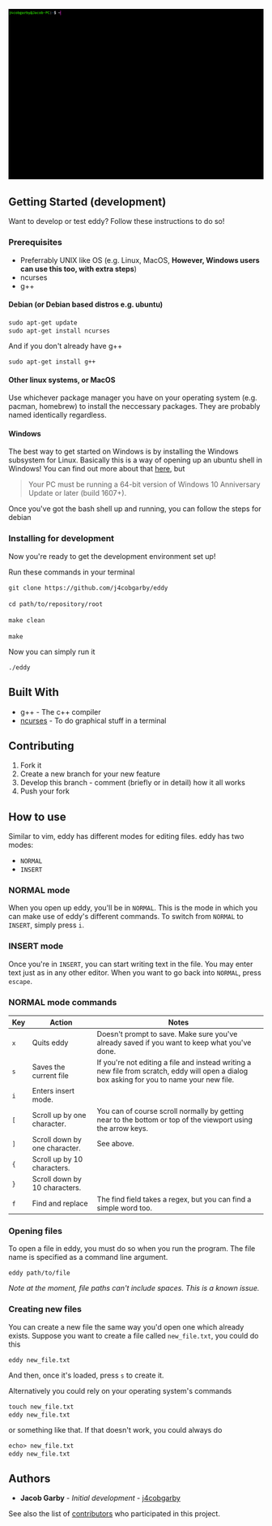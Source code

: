 ![](demo.gif)

## Getting Started (development)

Want to develop or test eddy? Follow these instructions to do so!

### Prerequisites

 - Preferrably UNIX like OS (e.g. Linux, MacOS, **However, Windows users can use this too, with extra steps**)
 - ncurses
 - g++

#### Debian (or Debian based distros e.g. ubuntu)

```
sudo apt-get update
sudo apt-get install ncurses
```
And if you don't already have g++
```
sudo apt-get install g++
```

#### Other linux systems, or MacOS

Use whichever package manager you have on your operating system (e.g. pacman, homebrew)
to install the neccessary packages. They are probably named identically regardless.

#### Windows

The best way to get started on Windows is by installing the Windows subsystem for Linux. Basically this is
a way of opening up an ubuntu shell in Windows! You can find out more about that
[here](https://msdn.microsoft.com/en-gb/commandline/wsl/install_guide), but

> Your PC must be running a 64-bit version of Windows 10 Anniversary Update or later (build 1607+).

Once you've got the bash shell up and running, you can follow the steps for debian

### Installing for development

Now you're ready to get the development environment set up!

Run these commands in your terminal

```
git clone https://github.com/j4cobgarby/eddy

cd path/to/repository/root

make clean

make
```

Now you can simply run it

```
./eddy
```

## Built With

* g++ - The c++ compiler
* [ncurses](http://invisible-island.net/ncurses/man/ncurses.3x.html) - To do graphical stuff in a terminal

## Contributing

 1. Fork it
 2. Create a new branch for your new feature
 3. Develop this branch - comment (briefly or in detail) how it all works
 4. Push your fork

## How to use

Similar to vim, eddy has different modes for editing files. eddy has two modes:

 - `NORMAL`
 - `INSERT`

### NORMAL mode

When you open up eddy, you'll be in `NORMAL`. This is the mode in which you can make use of eddy's
different commands. To switch from `NORMAL` to `INSERT`, simply press `i`.

### INSERT mode

Once you're in `INSERT`, you can start writing text in the file. You may enter text just as in any
other editor. When you want to go back into `NORMAL`, press `escape`.

### NORMAL mode commands

|Key|Action|Notes|
|---|---|---|
|`x`|Quits eddy|Doesn't prompt to save. Make sure you've already saved if you want to keep what you've done.|
|`s`|Saves the current file|If you're not editing a file and instead writing a new file from scratch, eddy will open a dialog box asking for you to name your new file.|
|`i`|Enters insert mode.||
|`[`|Scroll up by one character.|You can of course scroll normally by getting near to the bottom or top of the viewport using the arrow keys.|
|`]`|Scroll down by one character.|See above.|
|`{`|Scroll up by 10 characters.||
|`}`|Scroll down by 10 characters.||
|`f`|Find and replace|The find field takes a regex, but you can find a simple word too.|

### Opening files

To open a file in eddy, you must do so when you run the program. The file name is specified as a command line argument.

```
eddy path/to/file
```

*Note at the moment, file paths can't include spaces. This is a known issue.*

### Creating new files

You can create a new file the same way you'd open one which already exists. Suppose you want to create a file called `new_file.txt`, you could do this

```
eddy new_file.txt
```

And then, once it's loaded, press `s` to create it.

Alternatively you could rely on your operating system's commands

```
touch new_file.txt
eddy new_file.txt
```

or something like that. If that doesn't work, you could always do

```
echo> new_file.txt
eddy new_file.txt
```

## Authors

* **Jacob Garby** - *Initial development* - [j4cobgarby](https://github.com/j4cobgarby)

See also the list of [contributors](https://github.com/j4cobgarby/eddy/contributors) who participated in this project.
